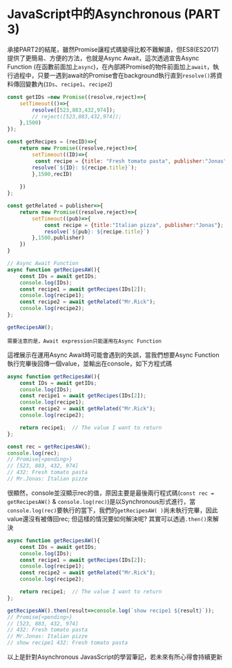 # JavaScript中的Asynchronous (PART 3)
承接PART2的結尾，雖然Promise讓程式碼變得比較不難解讀，但ES8(ES2017)提供了更簡易、方便的方法，也就是Async Await，這次透過宣告Async Function (在函數前面加上`async`)，在內部將Promise的物件前面加上`await`，執行過程中，只要一遇到await的Promise會在background執行直到`resolve()`將資料傳回變數內(`IDs`、`recipe1`、`recipe2`)


```js
const getIDs =new Promise((resolve,reject)=>{
    setTimeout(()=>{
        resolve([523,883,432,974]);
        // reject([523,883,432,974]);
    },1500)
});

const getRecipes = (recID)=>{
    return new Promise((resolve,reject)=>{
        setTimeout((ID)=>{
         const recipe = {title: "Fresh tomato pasta", publisher:"Jonas"};
        resolve(`${ID}: ${recipe.title}`);
        },1500,recID)
        
    })
};

const getRelated = publisher=>{
    return new Promise((resolve,reject)=>{
        setTimeout((pub)=>{
            const recipe = {title:"Italian pizza", publisher:"Jonas"};
            resolve(`${pub}: ${recipe.title}`)
        },1500,publisher)
    })
}

// Async Await Function
async function getRecipesAW(){
    const IDs = await getIDs;
    console.log(IDs);
    const recipe1 = await getRecipes(IDs[2]);
    console.log(recipe1);
    const recipe2 = await getRelated("Mr.Rick"); 
    console.log(recipe2);
};

getRecipesAW();
```

`需要注意的是，Await expression只能運用在Async Function` 

這裡展示在運用Async Await時可能會遇到的失誤，當我們想要Async Function執行完畢後回傳一個value，並輸出在console，如下方程式碼
```js
async function getRecipesAW(){
    const IDs = await getIDs;
    console.log(IDs);
    const recipe1 = await getRecipes(IDs[2]);
    console.log(recipe1);
    const recipe2 = await getRelated("Mr.Rick"); 
    console.log(recipe2);

    return recipe1;  // The value I want to return
};

const rec = getRecipesAW();
console.log(rec);  
// Promise{<pending>}
// [523, 883, 432, 974]
// 432: Fresh tomato pasta
// Mr.Jonas: Italian pizze
```

很顯然，console並沒顯示rec的值，原因主要是最後兩行程式碼(`const rec = getRecipesAW()` & `console.log(rec)`)是以Synchronous形式進行，當`console.log(rec)`要執行的當下，我們的`getRecipesAW( )`尚未執行完畢，因此value還沒有被傳回rec; 但這樣的情況要如何解決呢? 其實可以透過`.then()`來解決

```js
async function getRecipesAW(){
    const IDs = await getIDs;
    console.log(IDs);
    const recipe1 = await getRecipes(IDs[2]);
    console.log(recipe1);
    const recipe2 = await getRelated("Mr.Rick"); 
    console.log(recipe2);

    return recipe1;  // The value I want to return
};

getRecipesAW().then(result=>console.log(`show recipe1 ${result}`));
// Promise{<pending>}
// [523, 883, 432, 974]
// 432: Fresh tomato pasta
// Mr.Jonas: Italian pizze
// show recipe1 432: Fresh tomato pasta

```


以上是針對Asynchronous JavasScript的學習筆記，若未來有所心得會持續更新


